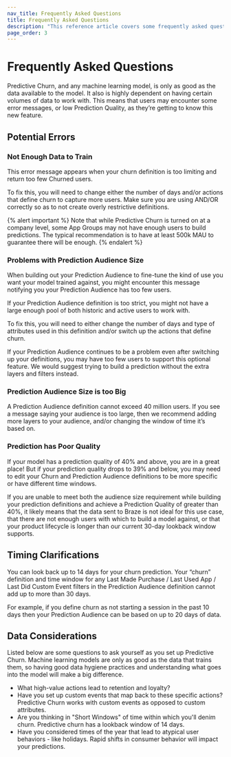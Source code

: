 ```yaml
---
nav_title: Frequently Asked Questions
title: Frequently Asked Questions
description: "This reference article covers some frequently asked questions customers have has while using predictive churn."
page_order: 3
---
```


# Frequently Asked Questions

Predictive Churn, and any machine learning model, is only as good as the data available to the model. It also is highly dependent on having certain volumes of data to work with. This means that users may encounter some error messages, or low Prediction Quality, as they’re getting to know this new feature. 

## Potential Errors

### Not Enough Data to Train

This error message appears when your churn definition is too limiting and return too few Churned users. 

To fix this, you will need to change either the number of days and/or actions that define churn to capture more users. Make sure you are using AND/OR correctly so as to not create overly restrictive definitions. 

{% alert important %}
Note that while Predictive Churn is turned on at a company level, some App Groups may not have enough users to build predictions.  The typical recommendation is to have at least 500k MAU to guarantee there will be enough. 
{% endalert %}

### Problems with Prediction Audience Size

When building out your Prediction Audience to fine-tune the kind of use you want your model trained against, you might encounter this message notifying you your Prediction Audience has too few users. 

If your Prediction Audience definition is too strict, you might not have a large enough pool of both historic and active users to work with. 

To fix this, you will need to either change the number of days and type of attributes used in this definition and/or switch up the actions that define churn. 

If your Prediction Audience continues to be a problem even after switching up your definitions, you may have too few users to support this optional feature. We would suggest trying to build a prediction without the extra layers and filters instead. 

### Prediction Audience Size is too Big

A Prediction Audience definition cannot exceed 40 million users. If you see a message saying your audience is too large, then we recommend adding more layers to your audience, and/or changing the window of time it’s based on.

### Prediction has Poor Quality

If your model has a prediction quality of 40% and above, you are in a great place! But if your prediction quality drops to 39% and below, you may need to edit your Churn and Prediction Audience definitions to be more specific or have different time windows. 

If you are unable to meet both the audience size requirement while building your prediction definitions and achieve a Prediction Quality of greater than 40%, it likely means that the data sent to Braze is not ideal for this use case, that there are not enough users with which to build a model against, or that your product lifecycle is longer than our current 30-day lookback window supports. 

## Timing Clarifications

You can look back up to 14 days for your churn prediction. Your “churn” definition and time window for any Last Made Purchase / Last Used App / Last Did Custom Event filters in the Prediction Audience definition cannot add up to more than 30 days.

For example, if you define churn as not starting a session in the past 10 days then your Prediction Audience can be based on up to 20 days of data. 

## Data Considerations

Listed below are some questions to ask yourself as you set up Predictive Churn. Machine learning models are only as good as the data that trains them, so having good data hygiene practices and understanding what goes into the model will make a big difference.

- What high-value actions lead to retention and loyalty?
- Have you set up custom events that map back to these specific actions? Predictive Churn works with custom events as opposed to custom attributes.
- Are you thinking in "Short Windows" of time within which you'll denim churn. Predictive churn has a lookback window of 14 days. 
- Have you considered times of the year that lead to atypical user behaviors - like holidays. Rapid shifts in consumer behavior will impact your predictions. 